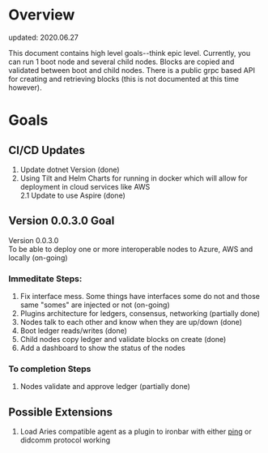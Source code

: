 # Overview
updated: 2020.06.27

This document contains high level goals--think epic level.  Currently, you can run 1 boot node and several child nodes.  Blocks are copied and validated
between boot and child nodes.  There is a public grpc based API for creating and retrieving blocks (this is not documented at this time however).

# Goals
## CI/CD Updates
1. Update dotnet Version (done)  
2. Using Tilt and Helm Charts for running in docker which will allow for deployment in cloud services like AWS  
2.1 Update to use Aspire (done)    

## Version 0.0.3.0 Goal
Version 0.0.3.0  
To be able to deploy one or more interoperable nodes to Azure, AWS and locally (on-going)

### Immeditate Steps:
1. Fix interface mess.  Some things have interfaces some do not and those same "somes" are injected or not (on-going)
2. Plugins architecture for ledgers, consensus, networking (partially done)
2. Nodes talk to each other and know when they are up/down (done)
3. Boot ledger reads/writes (done)  
4. Child nodes copy ledger and validate blocks on create (done)
5. Add a dashboard to show the status of the nodes 


### To completion Steps
1. Nodes validate and approve ledger (partially done)



## Possible Extensions
1. Load Aries compatible agent as a plugin to ironbar with either [ping](https://github.com/hyperledger/aries-rfcs/tree/master/features/0048-trust-ping) or didcomm protocol working
